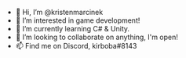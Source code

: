 - 👋 Hi, I’m @kristenmarcinek
- 👀 I’m interested in game development!
- 🌱 I’m currently learning C# & Unity.
- 💞️ I’m looking to collaborate on anything, I'm open!
- 📫 Find me on Discord, kirboba#8143

<!---
kristenmarcinek/kristenmarcinek is a ✨ special ✨ repository because its `README.md` (this file) appears on your GitHub profile.
You can click the Preview link to take a look at your changes.
--->
